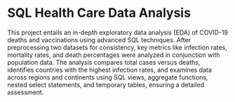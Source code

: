 # SQL Health Care Data Analysis

This project entails an in-depth exploratory data analysis (EDA) of COVID-19 deaths and vaccinations using advanced SQL techniques. After preprocessing two datasets for consistency, key metrics like infection rates, mortality rates, and death percentages were analyzed in conjunction with population data. The analysis compares total cases versus deaths, identifies countries with the highest infection rates, and examines data across regions and continents using SQL views, aggregate functions, nested select statements, and temporary tables, ensuring a detailed assessment.
